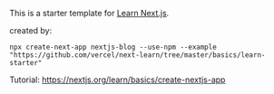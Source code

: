 This is a starter template for [Learn Next.js](https://nextjs.org/learn).

created by:
```
npx create-next-app nextjs-blog --use-npm --example "https://github.com/vercel/next-learn/tree/master/basics/learn-starter"
```

Tutorial: https://nextjs.org/learn/basics/create-nextjs-app 
